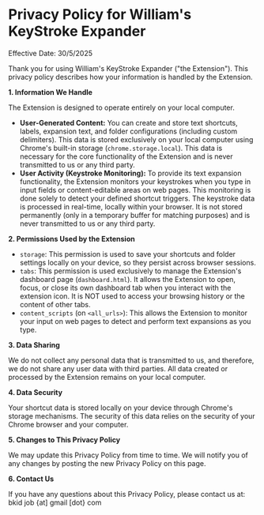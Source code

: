 # Privacy Policy for William's KeyStroke Expander

Effective Date: 30/5/2025

Thank you for using William's KeyStroke Expander ("the Extension"). This privacy policy describes how your information is handled by the Extension.

**1. Information We Handle**

The Extension is designed to operate entirely on your local computer.

*   **User-Generated Content:** You can create and store text shortcuts, labels, expansion text, and folder configurations (including custom delimiters). This data is stored exclusively on your local computer using Chrome's built-in storage (`chrome.storage.local`). This data is necessary for the core functionality of the Extension and is never transmitted to us or any third party.
*   **User Activity (Keystroke Monitoring):** To provide its text expansion functionality, the Extension monitors your keystrokes when you type in input fields or content-editable areas on web pages. This monitoring is done solely to detect your defined shortcut triggers. The keystroke data is processed in real-time, locally within your browser. It is not stored permanently (only in a temporary buffer for matching purposes) and is never transmitted to us or any third party.

**2. Permissions Used by the Extension**

*   `storage`: This permission is used to save your shortcuts and folder settings locally on your device, so they persist across browser sessions.
*   `tabs`: This permission is used exclusively to manage the Extension's dashboard page (`dashboard.html`). It allows the Extension to open, focus, or close its own dashboard tab when you interact with the extension icon. It is NOT used to access your browsing history or the content of other tabs.
*   `content_scripts` (on `<all_urls>`): This allows the Extension to monitor your input on web pages to detect and perform text expansions as you type.

**3. Data Sharing**

We do not collect any personal data that is transmitted to us, and therefore, we do not share any user data with third parties. All data created or processed by the Extension remains on your local computer.

**4. Data Security**

Your shortcut data is stored locally on your device through Chrome's storage mechanisms. The security of this data relies on the security of your Chrome browser and your computer.

**5. Changes to This Privacy Policy**

We may update this Privacy Policy from time to time. We will notify you of any changes by posting the new Privacy Policy on this page.

**6. Contact Us**

If you have any questions about this Privacy Policy, please contact us at: bkid job {at] gmail [dot} com
